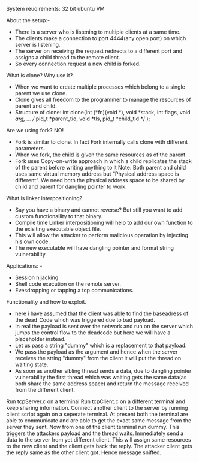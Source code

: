 System reuqirements: 32 bit ubuntu VM

About the setup:-

- There is a server who is listening to multiple clients at a same time.
 - The clients make a connection to port 4444(any open port) on which server is listening.
 - The server on receiving the request redirects to a different port and assigns a child thread to the remote client.
 - So every connection request a new child is forked.

What is clone? Why use it?

 - When we want to create multiple processes which belong to a single parent we use clone.
 - Clone gives all freedom to the programmer to manage the resources of parent and child.
 - Structure of clone: int clone(int (*fn)(void *), void *stack, int flags, void *arg, ... /* pid_t *parent_tid, void *tls, pid_t *child_tid */ );

Are we using fork? NO!
 - Fork is similar to clone. In fact Fork internally calls clone with different parameters.
 - When we fork, the child is given the same resources as of the parent.
 - Fork uses Copy-on-write approach in which a child replicates the stack of the parent before writing anything to it
 Note: Both parent and child uses same virtual memory address but “Physical address space is different”. We need both the physical address space to be shared by child and parent for dangling pointer to work.

What is linker interpositioning?

 - Say you have a binary and cannot reverse? But still you want to add custom functionaility to that binary.
 - Compile time Linker interpositioning will help to add our own function to the exisiting executable object file.
 - This will allow the attacker to perform malicious operation by injecting his own code.
 - The new executable will have dangling pointer and format string vulnerability.

Applications: -
 - Session hijacking
 - Shell code execution on the remote server.
 - Evesdropping or tapping a tcp communications.

Functionality and how to exploit.
 - here i have assumed that the client was able to find the baseadress of the dead_Code which was triggered due to bad payload. 
 - In real the payload is sent over the network and run on the server which jumps the control flow to the deadcode but here we will have a placeholder instead.
 - Let us pass a string "dummy" which is a replacement to that payload.
 - We pass the payload as the argument and hence when the server receives the string "dummy" from the client it will put the thread on waiting state.
 - As soon as another sibling thread sends a data, due to dangling pointer vulnerability the first thread which was waiting gets the same data(as both share the same address space) and return the message received from the different client.

 Run tcpServer.c <payload> on a terminal
 Run tcpClient.c on a different terminal and keep sharing information.
 Connect another client to the server by running client script again on a seperate terminal. At present both the terminal are able to communicate and are able to get the exact same message from the server they sent.
 Now from one of the client terminal run dummy. This triggers the attackers payload and the thread waits.
 Immediately send a data to the server from yet different client. This will assign same resources to the new client and the client gets back the reply.
 The attacker client gets the reply same as the other client got. Hence message sniffed.
